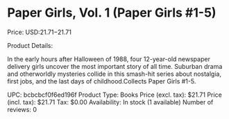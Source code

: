 # Paper Girls, Vol. 1 (Paper Girls #1-5)

Price: USD:$21.71-$21.71

Product Details:

In the early hours after Halloween of 1988, four 12-year-old newspaper delivery girls uncover the most important story of all time. Suburban drama and otherworldly mysteries collide in this smash-hit series about nostalgia, first jobs, and the last days of childhood.Collects Paper Girls #1-5.

UPC: bcbcbcf0f6ed196f
Product Type: Books
Price (excl. tax): $21.71
Price (incl. tax): $21.71
Tax: $0.00
Availability: In stock (1 available)
Number of reviews: 0